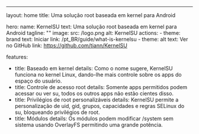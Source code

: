 ---
layout: home
title: Uma solução root baseada em kernel para Android

hero:
  name: KernelSU
  text: Uma solução root baseada em kernel para Android
  tagline: ""
  image:
    src: /logo.png
    alt: KernelSU
  actions:
    - theme: brand
      text: Iniciar
      link: /pt_BR/guide/what-is-kernelsu
    - theme: alt
      text: Ver no GitHub
      link: https://github.com/tiann/KernelSU

features:
  - title: Baseado em kernel
    details: Como o nome sugere, KernelSU funciona no kernel Linux, dando-lhe mais controle sobre os apps do espaço do usuário.
  - title: Controle de acesso root
    details: Somente apps permitidos podem acessar ou ver su, todos os outros apps não estão cientes disso.
  - title: Privilégios de root personalizáveis
    details: KernelSU permite a personalização de uid, gid, grupos, capacidades e regras SELinux do su, bloqueando privilégios de root.
  - title: Módulos
    details: Os módulos podem modificar /system sem sistema usando OverlayFS permitindo uma grande potência.
